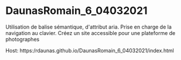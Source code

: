# DaunasRomain_6_04032021

Utilisation de balise sémantique, d'attribut aria. Prise en charge de la navigation au clavier.
Créez un site accessible pour une plateforme de photographes

Host: https:/rdaunas.github.io/DaunasRomain_6_04032021/index.html
